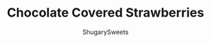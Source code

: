 ---
layout: ../../layouts/MarkdownPostLayout.astro
title: Chocolate Covered Strawberries
author: ShugarySweets
pubDate: 2021-05-25
description: "Learn how to make the BEST Chocolate Covered Strawberries at home! Check out all my favorite tips and tricks for perfect chocolate dipped berries that look as good as they taste."
image_url: https://www.shugarysweets.com/wp-content/uploads/2021/05/chocolate-covered-strawberries-facebook.jpg
tags: ["Desserts","American"]
calories: 64
protein: 1
carbohydrates: 10
fats: 2
fiber: 1
ingredients: ["1 pint ripe strawberries (washed and dried)","1 package (10 ounce) Ghirardelli dark chocolate melting wafers","1 package (10 ounce) Ghirardelli white chocolate melting wafers","1 pint of ripe strawberries (washed and dried)","3 Tablespoons blue sanding sugar sprinkles"]
serves: 20
time: "25 minutes"
prepTime: "5 minutes"
instructions: ["Line a baking sheet with a piece of parchment paper.","In a microwave safe bowl, melt the chocolate wafers according to the package directions. Let the chocolate cool slightly. Dipping the strawberries in hot chocolate can result in a scorched strawberry that is soft.","Holding the strawberry by the stem or leaves, dip it into the chocolate and let the excess run off.","Gently place the strawberry on the parchment lined baking sheet. Repeat until all the strawberries have been dipped. Make sure to allow enough room on the baking sheet so that the strawberries don’t touch while the chocolate sets.","Drizzle with additional melted chocolate if desired. This can be done by putting some melted chocolate in a sandwich bag with the corner cut off for piping or simply drizzling it from a spoon.","Add blue sprinkles to a bowl deep enough to dip the tip of the strawberry into.","Dip about two-thirds of the strawberry into the white chocolate. You want to be able to see a large portion of the red berry at the top.","Hold the strawberry over the dish of white chocolate and allow for all the access to drip off the berry.  This is very important. If the berry has too much white chocolate on it, it will create a bulging effect when it’s dipped into the blue sprinkles. Use an extra piece of parchment and tap the bottom of the berry on it to remove even more of the white chocolate if desired.","Very gently dip the bottom third of the strawberry into the blue sprinkles. You can rotate the strawberry to make sure all sides have an equal line of blue.","Transfer to a baking sheet lined with parchment and allow the chocolate to set."]
nutrition: ["64 calories","10 grams carbohydrates","1 milligrams cholesterol","2 grams fat","1 grams fiber","1 grams protein","1 grams saturated fat","17 milligrams sodium","8 grams sugar","0 grams trans fat","1 grams unsaturated fat"]
---